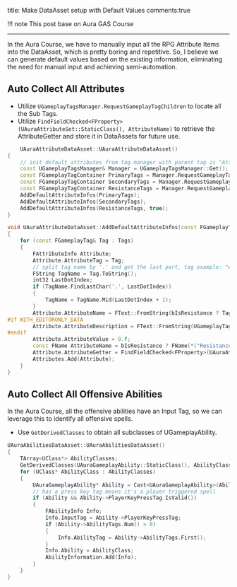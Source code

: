 title: Make DataAsset setup with Default Values
comments:true

!!! note 
    This post base on Aura GAS Course

---

In the Aura Course, we have to manually input all the RPG Attribute Items into the DataAsset, which is pretty boring and repetitive. So, I believe we can generate default values based on the existing information, eliminating the need for manual input and achieving semi-automation.   

## Auto Collect All Attributes
- Utilize `UGameplayTagsManager.RequestGameplayTagChildren` to locate all the Sub Tags.
- Utilize `FindFieldChecked<FProperty>(UAuraAttributeSet::StaticClass(), AttributeName)` to retrieve the AttributeGetter and store it in DataAssets for future use.

```cpp
    UAuraAttributeDataAsset::UAuraAttributeDataAsset()
{
	// init default attributes from tag manager with parent tag is "Attribute.*"
	const UGameplayTagsManager& Manager = UGameplayTagsManager::Get();
	const FGameplayTagContainer PrimaryTags = Manager.RequestGameplayTagChildren(FGameplayTag::RequestGameplayTag("Attribute.Primary", false));
	const FGameplayTagContainer SecondaryTags = Manager.RequestGameplayTagChildren(FGameplayTag::RequestGameplayTag("Attribute.Secondary", false));
	const FGameplayTagContainer ResistanceTags = Manager.RequestGameplayTagChildren(FGameplayTag::RequestGameplayTag("Attribute.Resistance", false));
	AddDefaultAttributeInfos(PrimaryTags);
	AddDefaultAttributeInfos(SecondaryTags);
	AddDefaultAttributeInfos(ResistanceTags, true);
}

void UAuraAttributeDataAsset::AddDefaultAttributeInfos(const FGameplayTagContainer& Tags, const bool bIsResistance)
{
	for (const FGameplayTag& Tag : Tags)
	{
		FAttributeInfo Attribute;
		Attribute.AttributeTag = Tag;
		// split tag name by '.' and get the last part, tag example: "Attribute.Primary.Intelligence", we only need "Intelligence"
		FString TagName = Tag.ToString();
		int32 LastDotIndex;
		if (TagName.FindLastChar('.', LastDotIndex))
		{
			TagName = TagName.Mid(LastDotIndex + 1);
		}
		Attribute.AttributeName = FText::FromString(bIsResistance ? TagName + " Resistance" : TagName);
#if WITH_EDITORONLY_DATA
		Attribute.AttributeDescription = FText::FromString(UGameplayTagsManager::Get().FindTagNode(AuraGameplayTags::Attribute_Primary_Intelligence).Get()->GetDevComment());
#endif
		Attribute.AttributeValue = 0.f;
		const FName AttributeName = bIsResistance ? FName(*("Resistance" + TagName)) : FName(*TagName);
		Attribute.AttributeGetter = FindFieldChecked<FProperty>(UAuraAttributeSet::StaticClass(), AttributeName);
		Attributes.Add(Attribute);
	}
}
```
## Auto Collect All Offensive Abilities
In the Aura Course, all the offensive abilities have an Input Tag, so we can leverage this to identify all offensive spells.

- Use `GetDerivedClasses` to obtain all subclasses of UGameplayAbility.

```cpp
UAuraAbilitiesDataAsset::UAuraAbilitiesDataAsset()
{
	TArray<UClass*> AbilityClasses;
	GetDerivedClasses(UAuraGameplayAbility::StaticClass(), AbilityClasses, true);
	for (UClass* AbilityClass : AbilityClasses)
	{
		UAuraGameplayAbility* Ability = Cast<UAuraGameplayAbility>(AbilityClass->GetDefaultObject());
		// has a press key tag means it's a player triggered spell
		if (Ability && Ability->PlayerKeyPressTag.IsValid())
		{
			FAbilityInfo Info;
			Info.InputTag = Ability->PlayerKeyPressTag;
			if (Ability->AbilityTags.Num() > 0)
			{
				Info.AbilityTag = Ability->AbilityTags.First();
			}
			Info.Ability = AbilityClass;
			AbilityInformation.Add(Info);
		}
	}
}
```

